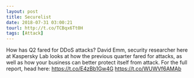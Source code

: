 ```yaml
---
layout: post
title: Securelist
date: 2018-07-31 03:00:21
tourl: http://t.co/TCBqx6Tt0H
tags: [Attack]
---
```

How has Q2 fared for DDoS attacks? David Emm, security researcher here at Kaspersky Lab looks at how the previous quarter fared for attacks, as well as how your business can better protect itself from attack. For the full report, head here: https://t.co/E4zBb1Gw4G https://t.co/WUWVf6AMAb